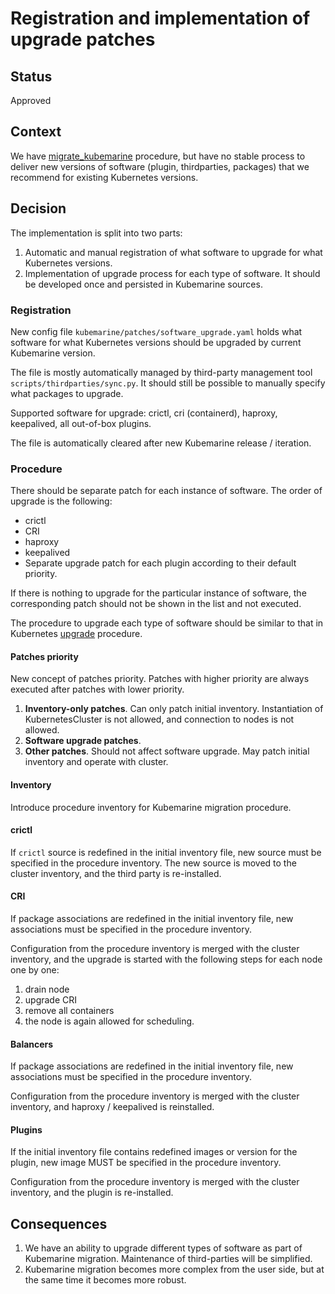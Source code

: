 # Registration and implementation of upgrade patches

## Status

Approved

## Context

We have [migrate_kubemarine](../Maintenance.md#kubemarine-migration-procedure) procedure,
but have no stable process to deliver new versions of software (plugin, thirdparties, packages) 
that we recommend for existing Kubernetes versions.

## Decision

The implementation is split into two parts:
1. Automatic and manual registration of what software to upgrade for what Kubernetes versions.
2. Implementation of upgrade process for each type of software. 
   It should be developed once and persisted in Kubemarine sources.

### Registration

New config file `kubemarine/patches/software_upgrade.yaml` holds what software for what Kubernetes versions should be upgraded by current Kubemarine version.

The file is mostly automatically managed by third-party management tool `scripts/thirdparties/sync.py`.
It should still be possible to manually specify what packages to upgrade.

Supported software for upgrade: crictl, cri (containerd), haproxy, keepalived, all out-of-box plugins.

The file is automatically cleared after new Kubemarine release / iteration.

### Procedure

There should be separate patch for each instance of software. The order of upgrade is the following:
* crictl
* CRI
* haproxy
* keepalived
* Separate upgrade patch for each plugin according to their default priority.

If there is nothing to upgrade for the particular instance of software,
the corresponding patch should not be shown in the list and not executed.

The procedure to upgrade each type of software should be similar to that in 
Kubernetes [upgrade](../Maintenance.md#upgrade-procedure) procedure.

#### Patches priority

New concept of patches priority. Patches with higher priority are always executed after patches with lower priority.

1. **Inventory-only patches**. Can only patch initial inventory.
   Instantiation of KubernetesCluster is not allowed, and connection to nodes is not allowed.
2. **Software upgrade patches**.
3. **Other patches**. Should not affect software upgrade.
   May patch initial inventory and operate with cluster.

#### Inventory

Introduce procedure inventory for Kubemarine migration procedure.

#### crictl

If `crictl` source is redefined in the initial inventory file,
new source must be specified in the procedure inventory.
The new source is moved to the cluster inventory, and the third party is re-installed.

#### CRI

If package associations are redefined in the initial inventory file,
new associations must be specified in the procedure inventory.

Configuration from the procedure inventory is merged with the cluster inventory,
and the upgrade is started with the following steps for each node one by one:
1. drain node
2. upgrade CRI
3. remove all containers
4. the node is again allowed for scheduling.

#### Balancers

If package associations are redefined in the initial inventory file,
new associations must be specified in the procedure inventory.

Configuration from the procedure inventory is merged with the cluster inventory, and haproxy / keepalived is reinstalled.

#### Plugins

If the initial inventory file contains redefined images or version for the plugin,
new image MUST be specified in the procedure inventory.

Configuration from the procedure inventory is merged with the cluster inventory,
and the plugin is re-installed.

## Consequences

1. We have an ability to upgrade different types of software as part of Kubemarine migration.
   Maintenance of third-parties will be simplified.
2. Kubemarine migration becomes more complex from the user side, but at the same time it becomes more robust.
